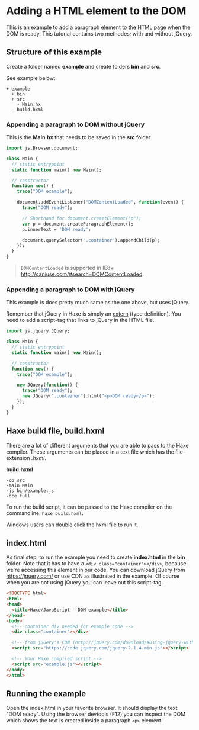 [tags]: / "javascript,dom,html"

# Adding a HTML element to the DOM

This is an example to add a paragraph element to the HTML page when the DOM is ready. This tutorial contains two methodes; with and without jQuery.

## Structure of this example

Create a folder named **example** and create folders **bin** and **src**.

See example below:

```
+ example
  + bin
  + src
    - Main.hx
  - build.hxml
```

### Appending a paragraph to DOM without jQuery

This is the **Main.hx** that needs to be saved in the **src** folder.

```haxe
import js.Browser.document;

class Main {
  // static entrypoint
  static function main() new Main();

  // constructor
  function new() {
    trace("DOM example");

    document.addEventListener("DOMContentLoaded", function(event) {
      trace("DOM ready");

      // Shorthand for document.creaetElement("p");
      var p = document.createParagraphElement(); 
      p.innerText = 'DOM ready';

      document.querySelector(".container").appendChild(p);
    });
  }
}
```

> `DOMContentLoaded` is supported in IE8+ <http://caniuse.com/#search=DOMContentLoaded>.

### Appending a paragraph to DOM with jQuery

This example is does pretty much same as the one above, but uses jQuery.

Remember that jQuery in Haxe is simply an [extern](https://haxe.org/manual/lf-externs.html) (type definition). You need to add a script-tag that links to jQuery in the HTML file. 

```haxe
import js.jquery.JQuery;

class Main {
  // static entrypoint
  static function main() new Main();

  // constructor
  function new() {
    trace("DOM example");

    new JQuery(function() {
      trace("DOM ready");
      new JQuery(".container").html("<p>DOM ready</p>");
    });
  }
}
```

## Haxe build file, build.hxml

There are a lot of different arguments that you are able to pass to the Haxe compiler.
These arguments can be placed in a text file which has the file-extension _.hxml_. 

**build.hxml**
```hxml
-cp src
-main Main
-js bin/example.js
-dce full
```

To run the build script, it can be passed to the Haxe compiler on the commandline: `haxe build.hxml`. 

Windows users can double click the hxml file to run it.

## index.html

As final step, to run the example you need to create **index.html** in the **bin** folder. Note that it has to have a `<div class="container"></div>`, because we're accessing this element in our code.
You can download jQuery from <https://jquery.com/> or use CDN as illustrated in the example. Of course when you are not using jQuery you can leave out this script-tag.

```html
<!DOCTYPE html>
<html>
<head>
  <title>Haxe/JavaScript - DOM example</title>
</head>
<body>
  <!-- container div needed for example code -->
  <div class="container"></div>

  <!-- from jQuery's CDN (http://jquery.com/download/#using-jquery-with-a-cdn) -->
  <script src="https://code.jquery.com/jquery-2.1.4.min.js"></script>

  <!-- Your Haxe compiled script -->
  <script src="example.js"></script>
</body>
</html>
```

## Running the example

Open the index.html in your favorite browser. It should display the text "DOM ready". Using the browser devtools (F12) you can inspect the DOM which shows the text is created inside a paragraph `<p>` element.

